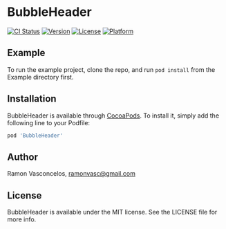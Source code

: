 # BubbleHeader

[![CI Status](https://img.shields.io/travis/ramonvasc/BubbleHeader.svg?style=flat)](https://travis-ci.org/ramonvasc/BubbleHeader)
[![Version](https://img.shields.io/cocoapods/v/BubbleHeader.svg?style=flat)](https://cocoapods.org/pods/BubbleHeader)
[![License](https://img.shields.io/cocoapods/l/BubbleHeader.svg?style=flat)](https://cocoapods.org/pods/BubbleHeader)
[![Platform](https://img.shields.io/cocoapods/p/BubbleHeader.svg?style=flat)](https://cocoapods.org/pods/BubbleHeader)

## Example

To run the example project, clone the repo, and run `pod install` from the Example directory first.

## Installation

BubbleHeader is available through [CocoaPods](https://cocoapods.org). To install
it, simply add the following line to your Podfile:

```ruby
pod 'BubbleHeader'
```

## Author

Ramon Vasconcelos, ramonvasc@gmail.com

## License

BubbleHeader is available under the MIT license. See the LICENSE file for more info.
